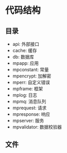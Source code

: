 # 代码结构
## 目录
- api: 外部接口
- cache: 缓存
- db: 数据库
- mpapp: 应用
- mpconstant: 常量
- mpencrypt: 加解密
- mperr: 自定义错误
- mpframe: 框架
- mplog: 日志
- mpmq: 消息队列
- mprequest: 请求
- mpresponse: 响应
- mpserver: 服务
- mpvalidator: 数据校验器

## 文件